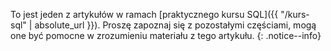 To jest jeden z artykułów w ramach [praktycznego kursu SQL]({{ "/kurs-sql" | absolute_url }}). Proszę zapoznaj się z pozostałymi częściami, mogą one być pomocne w zrozumieniu materiału z tego artykułu.
{: .notice--info}
